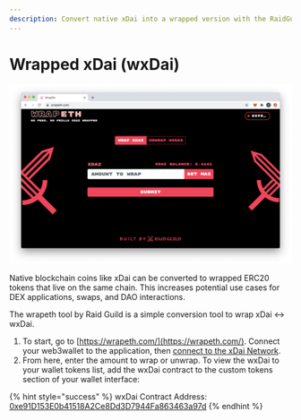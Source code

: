 ```yaml
---
description: Convert native xDai into a wrapped version with the RaidGuild wrapeth tool
---
```


# Wrapped xDai \(wxDai\)

![](../../.gitbook/assets/wrapeth.png)

Native blockchain coins like xDai can be converted to wrapped ERC20 tokens that live on the same chain. This increases potential use cases for DEX applications, swaps, and DAO interactions.

The wrapeth tool by Raid Guild is a simple conversion tool to wrap xDai &lt;-&gt; wxDai.

1. To start, go to [https://wrapeth.com/](https://wrapeth.com/). Connect your web3wallet to the application, then [connect to the xDai Network](../../for-users/wallets/metamask/metamask-setup.md). 
2. From here, enter the amount to wrap or unwrap. To view the wxDai to your wallet tokens list, add the wxDai contract to the custom tokens section of your wallet interface:  

{% hint style="success" %}
wxDai Contract Address:[ 0xe91D153E0b41518A2Ce8Dd3D7944Fa863463a97d](https://blockscout.com/poa/xdai/address/0xe91D153E0b41518A2Ce8Dd3D7944Fa863463a97d/transactions)
{% endhint %}

